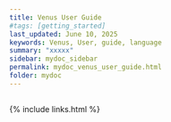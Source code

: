 ```yaml
---
title: Venus User Guide
#tags: [getting_started]
last_updated: June 10, 2025
keywords: Venus, User, guide, language
summary: "xxxxx"
sidebar: mydoc_sidebar
permalink: mydoc_venus_user_guide.html
folder: mydoc
---
```


## 

{% include links.html %}
